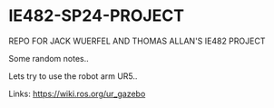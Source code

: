 # IE482-SP24-PROJECT
REPO FOR JACK WUERFEL AND THOMAS ALLAN'S IE482 PROJECT


Some random notes..

Lets try to use the robot arm UR5..

Links:
https://wiki.ros.org/ur_gazebo

